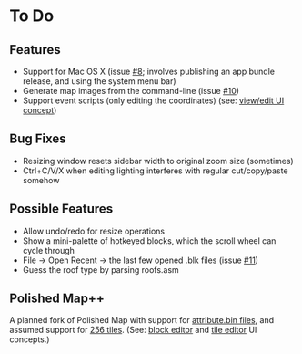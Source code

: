 # To Do

## Features

* Support for Mac OS X (issue [#8](https://github.com/Rangi42/polished-map/issues/8); involves publishing an app bundle release, and using the system menu bar)
* Generate map images from the command-line (issue [#10](https://github.com/Rangi42/polished-map/issues/10))
* Support event scripts (only editing the coordinates) (see: [view/edit UI concept](https://i.imgur.com/YwtFzlZ.png))

## Bug Fixes

* Resizing window resets sidebar width to original zoom size (sometimes)
* Ctrl+C/V/X when editing lighting interferes with regular cut/copy/paste somehow

## Possible Features

* Allow undo/redo for resize operations
* Show a mini-palette of hotkeyed blocks, which the scroll wheel can cycle through
* File → Open Recent → the last few opened .blk files (issue [#11](https://github.com/Rangi42/polished-map/issues/11))
* Guess the roof type by parsing roofs.asm

## Polished Map++

A planned fork of Polished Map with support for [attribute.bin files](https://github.com/pret/pokecrystal/wiki/Allow-tiles-to-have-different-attributes-in-different-blocks-\(including-X-and-Y-flip\)), and assumed support for [256 tiles](https://github.com/pret/pokecrystal/wiki/Expand-tilesets-from-192-to-255-tiles). (See: [block editor](https://i.imgur.com/e2Qai5Y.png) and [tile editor](https://i.imgur.com/QiChqxS.png) UI concepts.)

